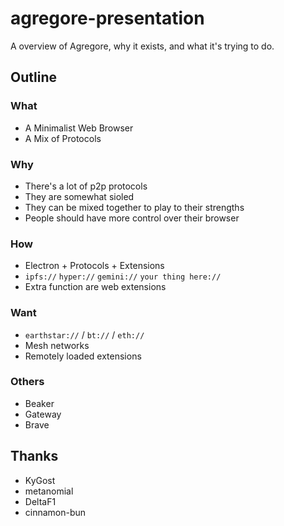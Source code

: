 # agregore-presentation
A overview of Agregore, why it exists, and what it's trying to do.

## Outline

### What

- A Minimalist Web Browser
- A Mix of Protocols

### Why

- There's a lot of p2p protocols
- They are somewhat sioled
- They can be mixed together to play to their strengths
- People should have more control over their browser

### How

- Electron + Protocols + Extensions
- `ipfs://` `hyper://` `gemini://` `your thing here://`
- Extra function are web extensions

### Want

- `earthstar://` / `bt://` / `eth://`
- Mesh networks
- Remotely loaded extensions

### Others

- Beaker
- Gateway
- Brave

## Thanks

- KyGost
- metanomial
- DeltaF1
- cinnamon-bun
